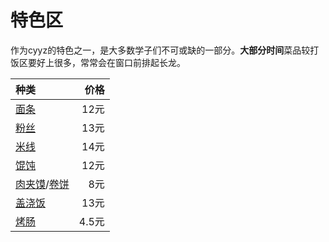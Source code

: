 # 特色区

作为cyyz的特色之一，是大多数学子们不可或缺的一部分。**大部分时间**菜品较打饭区要好上很多，常常会在窗口前排起长龙。

| 种类       |  价格  |
|:-------------|---------:|
| [面条](noodles.md)   | 12元 |
| [粉丝](starchnoodles.md)      | 13元 |
| [米线](ricenoodles.md)      | 14元 |
| [馄饨](wonton.md)      | 12元 |
| [肉夹馍](roujiamo.md)/[卷饼](burritos.md)    | 8元   |
| [盖浇饭](rice-with-toppings.md)     | 13元 |
| [烤肠](sausage.md)     | 4.5元 |
